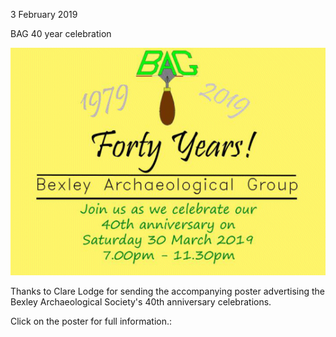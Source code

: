 3 February 2019

BAG 40 year celebration[](http://www.northcrayresidents.org.uk/posters/poster244.pdf)

![Image](images/nm0691_1.gif)

Thanks to Clare Lodge for sending the accompanying poster advertising the Bexley Archaeological Society's 40th anniversary celebrations.

Click on the poster for full information.:
